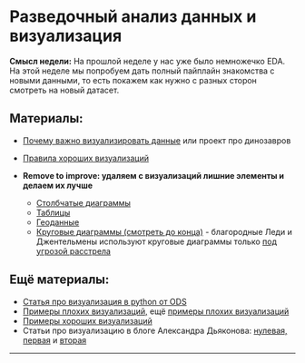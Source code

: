 Разведочный анализ данных и визуализация
=====

__Смысл недели:__  На прошлой неделе у нас уже было немножечко EDA. На этой неделе мы попробуем дать полный пайплайн знакомства с новыми данными, то есть покажем как нужно с разных сторон смотреть на новый датасет. 

## Материалы:

* [Почему важно визуализировать данные](https://www.autodesk.com/research/publications/same-stats-different-graphs) или проект про динозавров

* [Правила хороших визуализаций](https://robjhyndman.com/hyndsight/graphics/)
* __Remove to improve: удаляем с визуализаций лишние элементы и делаем их лучше__
  * [Столбчатые диаграммы](https://www.darkhorseanalytics.com/portfolio/data-looks-better-naked-bar-charts)
  * [Таблицы](https://www.darkhorseanalytics.com/portfolio/2016/1/7/data-looks-better-naked-clear-off-the-table)
  * [Геоданные](https://www.darkhorseanalytics.com/portfolio/w24s5qofnzm4wqmsdfq98kwx035tew)
  * [Круговые диаграммы (смотреть до конца)](https://www.darkhorseanalytics.com/portfolio/2016/1/7/data-looks-better-naked-pie-charts) - благородные Леди и Джентельмены используют круговые диаграммы только [под угрозой расстрела](https://www.biostat.wisc.edu/~kbroman/presentations/IowaState2013/graphs_combined.pdf)


## Ещё материалы:

* [Статья про визуализация в python от ODS](https://habr.com/ru/company/ods/blog/323210/)
* [Примеры плохих визуализаций,](https://viz.wtf) ещё [примеры плохих визуализаций](https://badvisualisations.tumblr.com/)
* [Примеры хороших визуализаций](https://www.reddit.com/r/dataisbeautiful/)
* Статьи про визуализацию в блоге Александра Дьяконова: [нулевая,](https://dyakonov.org/2017/10/06/визуализация-часть-0/) [первая](https://dyakonov.org/2017/10/30/визуализация-часть-1/) и [вторая](https://dyakonov.org/2016/11/08/визуализации)

-------------------
